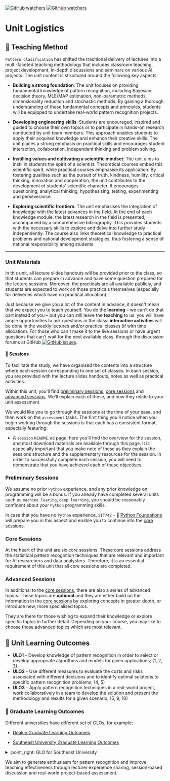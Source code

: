 [![GitHub watchers](https://img.shields.io/badge/tulip--lab-Pattern--Classification-brightgreen)](../README.md)
[![GitHub watchers](https://img.shields.io/badge/Module-Induction-orange)](README.md)

# Unit Logistics

## :rocket: Teaching Method

`Pattern Clasification` has shifted the traditional delivery of lectures into a multi-faceted teaching methodology that includes classroom teaching, project development, in-depth discussions and seminars on various AI  projects. The unit content is structured around the following key aspects:

- **Building a strong foundation**: The unit focuses on providing fundamental knowledge of pattern recognition, including Bayesian decision theory, MLE/MAP estimation, non-parametric methods, dimensionality reduction and stochastic methods. By gaining a thorough understanding of these fundamental concepts and principles, students will be equipped to undertake real-world pattern recognition projects.

- **Developing engineering skills**: Students are encouraged, inspired and guided to choose their own topics or to participate in hands-on research conducted by unit team members. This approach enables students to apply their acquired knowledge and enhance their creative skills. The unit places a strong emphasis on practical skills and encourages student interaction, collaboration, independent thinking and problem solving.

- **Instilling values and cultivating a scientific mindset**: The unit aims to instil in students the spirit of a scientist. Theoretical courses embed this scientific spirit, while practical courses emphasise its application. By fostering qualities such as the pursuit of truth, kindness, humility, critical thinking, innovation and cooperation, the unit contributes to the development of students' scientific character. It encourages questioning, analytical thinking, hypothesising, testing, experimenting and perseverance.

- **Exploring scientific frontiers**: The unit emphasises the integration of knowledge with the latest advances in the field. At the end of each knowledge module, the latest research in the field is presented, accompanied by a comprehensive bibliography. This provides students with the necessary skills to explore and delve into further study independently. The course also links theoretical knowledge to practical problems and national development strategies, thus fostering a sense of national responsibility among students.

---

### Unit Materials

In this unit, all lecture slides handouts will be provided prior to the class, so that students can prepare in advance and have some question prepared for the lecture sessions. Moreover, the practicals are all available publicly, and students are expected to work on those practicals themselves (especially for deliveries which have no practical allocation).

Just because we give you a lot of the content in advance, it doesn't mean that we expect you to teach yourself. You do the **learning** – we can't do that part instead of you – but you can still leave the **teaching** to us: you will have ample opportunities to ask questions in the class: **interactive activities** will be done in the weekly lectures and/or practical classes (if with time allocation). For those who can't make it to the live sessions or have urgent questions that can't wait for the next available class, through the discussion forums at GitHub 
[![GitHub issues](https://img.shields.io/github/issues/tulip-lab/pattern)](https://github.com/tulip-lab/pattern/issues).

#### :microscope: Sessions

To facilitate the study, we have organised the contents into a structure where each session corresponding to one set of classes. In each session, you are provided with the lecture slides handouts, notes as well as practical activities.

Within this unit, you'll find [preliminary sessions](#preliminary-sessions), [core sessions](#core-sessions) and [advanced sessions](#advanced-sessions). We'll explain each of these, and how they relate to your unit assessment.

We would like you to go through the sessions at the time of your ease, and then work on the `assessment` tasks. The first thing you'll notice when you begin working through the sessions is that each has a consistent format, especially featuring:

- A `session` `README.md` page: here you'll find the overview for the session, and most download materials are available through this page. It is especially important that you make note of these as they explain the sessions structure and the supplementary resources for the session. In order to successfully complete each session, you will need to demonstrate that you have achieved each of these objectives.

### Preliminary Sessions

We assume no prior `Python` experience, and any prior knowledge on programming will be a bonus: if you already have completed several units such as `machine learing`, `deep learning`, you should be reasonably confident about your `Python` programming skills.

In case that you have no `Python` experience, `SIT742` - :book: [Python Foundations](https://github.com/tulip-lab/sit742) will prepare you in this aspect and enable you to continue into the [core sessions](#core-sessions). 

### Core Sessions

At the heart of the unit are six core sessions. These core sessions address the statistical pattern recognition techniques that are relevant and important for AI researchers and data analysters. Therefore, it is an essential requirement of this unit that all core sessions are completed.

### Advanced Sessions

In additional to the [core sessions](#core-sessions), there are also a series of advanced topics. These topics are **optional** and they are either build on the information in the [core sessions](#core-sessions) by exploring concepts in greater depth, or introduce new, more specialised topics.

They are there for those wishing to expand their knowledge or explore specific topics in further detail. Depending on your course, you may like to choose those advanced topics which are most relevant.


## :dart: Unit Learning Outcomes 

- **ULO1** - Develop knowledge of pattern recognition in order to select or develop appropriate algorithms and models for given applications; (1, 2, 3)
- **ULO2** - Use different measures to evaluate the costs and risks associated with different decisions and to identify optimal solutions to specific pattern recognition problems; (4, 5)
- **ULO3** - Apply pattern recognition techniques in a real-world project, work collaboratively in a team to develop the solution and present the methodology and results for a given scenario; (5, 9, 10)


### :medal_sports: Graduate Learning Outcomes

Different universities have different set of GLOs, for example:

- [Deakin Graduate Learning Outcomes](https://www.deakin.edu.au/about-deakin/vision-and-values/teaching-and-learning/deakin-graduate-learning-outcomes)

- [Southeast University Graduate Learning Outcomes](http://www.seu.edu.cn) 
<details>
<summary>:point_right: GLO for Southeast University</summary>

:one: Engineering knowledge: a solid mathematics required in computer engineering, natural sciences, engineering base and expertise to solve complex engineering problems.


:two: Problem Analysis: able to apply the basic principles of mathematics, natural sciences and engineering sciences to identify, express, and through literature research and analysis of complex engineering computer engineering problem to reach a valid conclusion.

:three: Design / development solutions: can integrate the use of theory and techniques to design solutions to complex engineering problems in the field of computer engineering, designed to meet the information access, transmission systems, processing or use of other needs, the unit (member) or process processes, and to reflect the sense of innovation in the design session, taking into account the social, health, safety, legal, cultural and environmental factors.


:four: Research: it can be based on scientific principles and scientific methods for complex engineering problems in computer engineering field studies, including design of experiments, analysis and interpretation of data, and through comprehensive information reasonably valid conclusions.


:five: Use of modern tools: the ability to solve complex engineering problems in computer engineering, to develop, select and use appropriate technology, resources and modern engineering and information technology tools, including prediction and simulation of complex engineering problems in computer engineering and the ability to understand their limitations.

...

:nine: Individual and Teamwork: the ability to work individually, as a team member and as a responsible member of a multidisciplinary team.

:keycap_ten: Communication: the ability to effectively communicate and exchange complex engineering computer engineering problems with industry peers and the public, including writing reports and design documents, statements speak, articulate or respond to commands. And have some international vision, able to communicate and exchange in a cross-cultural context.

</details>




We aim to generate enthusiasm for pattern recognition and improve teaching effectiveness through lecturer experience sharing, session-based discussion and real-world project-based assessment.

